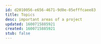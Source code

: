 ```yaml
---
id: d2010056-e656-4671-9d0e-05efffcaee83
title: Topics
desc: important areas of a project
updated: 1600715885921
created: 1600715885921
stub: false
---
```


